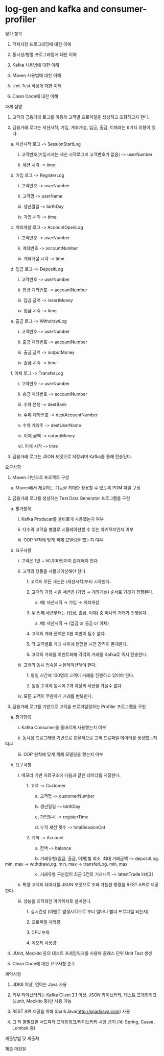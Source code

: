 # log-gen and kafka and consumer-profiler



평가 항목

1. 객체지향 프로그래밍에 대한 이해 

2. 동시성/병렬 프로그래밍에 대한 이해 

3. Kafka 사용법에 대한 이해 

4. Maven 사용법에 대한 이해 

5. Unit Test 작성에 대한 이해 

6. Clean Code에 대한 이해 

과제 설명 

1. 고객의 금융거래 로그를 이용해 고객별 프로파일을 생성하고 조회하고자 한다. 

2. 금융거래 로그는 세션시작, 가입, 계좌개설, 입금, 출금, 이체라는 6가지 유형이 있다. 

　 a. 세션시작 로그 -> SessionStartLog

　　　i. 고객번호(가입시에는 세션 시작로그에 고객번호가 없음) -> userNumber

　　　ii. 세션 시각 -> time

　 b. 가입 로그 -> RegisterLog

　　　i. 고객번호 -> userNumber

　　　ii. 고객명 -> userName

　　　iii. 생년월일 -> birthDay

　　　iv. 가입 시각 -> time

　 c. 계좌개설 로그 -> AccountOpenLog

　　　i. 고객번호 -> userNumber

　　　ii. 계좌번호 -> accountNumber

　　　iii. 계좌개설 시각 -> time

　 d. 입금 로그 -> DepositLog

　　　i. 고객번호 -> userNumber

　　　ii. 입금 계좌번호 -> accountNumber

　　　iii. 입금 금액 -> insertMoney

　　　iv. 입금 시각 -> time

　 e. 출금 로그 -> WithdrawLog

　　　i. 고객번호 -> userNumber

　　　ii. 출금 계좌번호 -> accountNumber

　　　iii. 출금 금액 -> outputMoney

　　　iv. 출금 시각 -> time

　 f. 이체 로그 -> TransferLog

　　　i. 고객번호 -> userNumber

　　　ii. 송금 계좌번호 -> accountNumber

　　　iii. 수취 은행 -> destBank

　　　iv. 수취 계좌번호 -> destAccountNumber

　　　v. 수취 계좌주 -> destUserName

　　　vi. 이체 금액 -> outputMoney

　　　vii. 이체 시각 -> time

3. 금융거래 로그는 JSON 포맷으로 저장되며 Kafka를 통해 전송된다. 


요구사항 
1. Maven 기반으로 프로젝트 구성 

　 a. Maven에서 제공하는 기능을 최대한 활용할 수 있도록 POM 파일 구성 

2. 금융거래 로그를 생성하는 Test Data Generator 프로그램을 구현 

　 a. 평가항목 

　　　i. Kafka Producer를 올바르게 사용했는지 여부 

　　　ii. 다수의 고객을 병렬로 시뮬레이션할 수 있는 아키텍처인지 여부 

　　　iii. OOP 원칙에 맞게 객체 모델링을 했는지 여부 

　 b. 요구사항 

　　　i. 고객은 1번 ~ 50,000번까지 존재해야 한다. 

　　　ii. 고객의 행동을 시뮬레이션해야 한다. 

　　　　　1. 고객의 모든 세션은 (세션시작)부터 시작한다. 

　　　　　2. 고객의 가장 처음 세션은 (가입 → 계좌개설) 순서로 거래가 진행된다. 

　　　　　　　a. 예) 세션시작 → 가입 → 계좌개설 

　　　　　3. 두 번째 세션부터는 (입금, 출금, 이체) 중 하나의 거래가 진행된다. 

　　　　　　　a. 예) 세션시작 → (입금 or 출금 or 이체) 

　　　　　4. 고객의 계좌 잔액은 0원 미만이 될수 없다. 

　　　　　5. 각 고객별로 거래 사이에 랜덤한 시간 간격이 존재한다. 

　　　　　6. 고객의 거래를 이벤트화해 각각의 거래를 Kafka로 즉시 전송한다.

　　　iii. 고객의 동시 접속을 시뮬레이션해야 한다. 

　　　　　1. 동일 시간에 100명의 고객이 거래를 진행하고 있어야 한다. 

　　　　　2. 동일 고객이 동시에 2개 이상의 세션을 가질수 없다. 

　　　iv. 모든 고객이 무한하게 거래를 반복한다. 

3. 금융거래 로그를 기반으로 고객을 프로파일링하는 Profiler 프로그램을 구현 

　 a. 평가항목 

　　　i. Kafka Consumer를 올바르게 사용했는지 여부 

　　　ii. 동시성 프로그래밍 기반으로 효율적으로 고객 프로파일 데이터를 생성했는지 여부 

　　　iii. OOP 원칙에 맞게 객체 모델링을 했는지 여부 

　 b. 요구사항 

　　　i. 메모리 기반 자료구조에 다음과 같은 데이터를 저장한다. 

　　　　　1. 고객 -> Customer

　　　　　　　a. 고객명 -> customerNumber

　　　　　　　b. 생년월일 -> birthDay

　　　　　　　c. 가입일시 -> registerTime

　　　　　　　d. 누적 세션 횟수 -> totalSessionCnt

　　　　　2. 계좌 -> Account

　　　　　　　a. 잔액 -> balance

　　　　　　　b. 거래유형(입금, 출금, 이체)별 최소, 최대 거래금액 
                -> depositLog. min, max
                -> withdrawLog. min, max
                -> transferLog. min, max

　　　　　　　c. 거래유형 구분없이 최근 3건의 거래내역 -> latestTrade list[3]

　　　ii. 특정 고객의 데이터를 JSON 포맷으로 조회 가능한 명령을 REST API로 제공한다. 

　　　iii. 성능을 최적화한 아키텍처로 설계한다. 

　　　　　1. 실시간성 (이벤트 발생시각으로 부터 얼마나 빨리 프로파일 되는지) 

　　　　　2. 프로파일 처리량 

　　　　　3. CPU 부하 

　　　　　4. 메모리 사용량 

4. JUnit, Mockito 등의 테스트 프레임워크를 사용해 클래스 단위 Unit Test 생성 

5. Clean Code에 대한 요구사항 준수 


제약사항 

1. JDK8 이상, 언어는 Java 사용  

2. 외부 라이브러리는 Kafka Client 2.1 이상, JSON 라이브러리, 테스트 프레임워크(Junit, Mockito 등)만 사용 가능 

3. REST API 제공을 위해 SparkJava(http://sparkjava.com) 사용 

4. 그 외 불필요한 서드파티 프레임워크/라이브러리 사용 금지 (예: Spring, Guava, Lombok 등)


제출방법 및 제출처


제출 마감일
